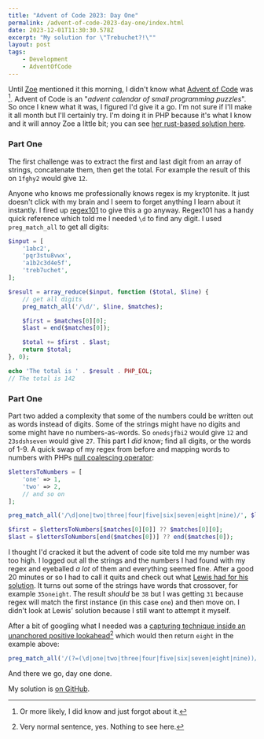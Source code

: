 ```yaml
---
title: "Advent of Code 2023: Day One"
permalink: /advent-of-code-2023-day-one/index.html
date: 2023-12-01T11:30:30.578Z
excerpt: "My solution for \"Trebuchet?!\""
layout: post
tags:
    - Development
    - AdventOfCode
---
```


Until [Zoe](https://zoeaubert.me) mentioned it this morning, I didn't know what [Advent of Code](https://adventofcode.com) was [^1]. Advent of Code is an "_advent calendar of small programming puzzles_". So once I knew what it was, I figured I'd give it a go. I'm not sure if I'll make it all month but I'll certainly try. I'm doing it in PHP because it's what I know and it will annoy Zoe a little bit; you can see [her rust-based solution here](https://zoeaubert.me/blog/advent-of-code-2023-day-01/).

### Part One

The first challenge was to extract the first and last digit from an array of strings, concatenate them, then get the total. For example the result of this on `1fghy2` would give `12`.

Anyone who knows me professionally knows regex is my kryptonite. It just doesn't click with my brain and I seem to forget anything I learn about it instantly. I fired up [regex101](https://regex101.com/) to give this a go anyway. Regex101 has a handy quick reference which told me I needed `\d` to find any digit. I used `preg_match_all` to get all digits:

```php
$input = [
    '1abc2',
    'pqr3stu8vwx',
    'a1b2c3d4e5f',
    'treb7uchet',
];

$result = array_reduce($input, function ($total, $line) {
    // get all digits
    preg_match_all('/\d/', $line, $matches);

    $first = $matches[0][0];
    $last = end($matches[0]);

    $total += $first . $last;
    return $total;
}, 0);

echo 'The total is ' . $result . PHP_EOL;
// The total is 142
```

### Part One

Part two added a complexity that some of the numbers could be written out as words instead of digits. Some of the strings might have no digits and some might have no numbers-as-words. So `onedsjfbi2` would give `12` and `23sdshseven` would give `27`. This part I _did_ know; find all digits, or the words of 1-9. A quick swap of my regex from before and mapping words to numbers with PHPs [null coalescing operator](https://www.php.net/manual/en/migration70.new-features.php):

```php
$lettersToNumbers = [
    'one' => 1,
    'two' => 2,
    // and so on
];

preg_match_all('/\d|one|two|three|four|five|six|seven|eight|nine)/', $line, $matches);

$first = $lettersToNumbers[$matches[0][0]] ?? $matches[0][0];
$last = $lettersToNumbers[end($matches[0])] ?? end($matches[0]);
```

I thought I'd cracked it but the advent of code site told me my number was too high. I logged out all the strings and the numbers I had found with my regex and eyeballed _a lot_ of them and everything seemed fine. After a good 20 minutes or so I had to call it quits and check out what [Lewis had for his solution](https://lewisdale.dev/post/advent-of-code-2023-day-one/). It turns out some of the strings have words that crossover, for example `35oneight`. The result _should_ be `38` but I was getting `31` because regex will match the first instance (in this case `one`) and then move on. I didn't look at Lewis' solution because I still want to attempt it myself.

After a bit of googling what I needed was a [capturing technique inside an unanchored positive lookahead](https://stackoverflow.com/questions/35458195/pcre-regular-expression-overlapping-matches)[^2] which would then return `eight` in the example above:

```php
preg_match_all('/(?=(\d|one|two|three|four|five|six|seven|eight|nine))/', $line, $matches);
```

And there we go, day one done. 

My solution is [on GitHub](https://github.com/rknightuk/adventofcode/tree/main/2023/01).

[^1]: Or more likely, I did know and just forgot about it.
[^2]: Very normal sentence, yes. Nothing to see here.